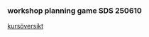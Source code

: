 ### workshop planning game SDS 250610

[kursöversikt](https://dida-masse.github.io/public-stuff/sds-workshop-250610/kurs%C3%B6versikt-2026.pdf)
